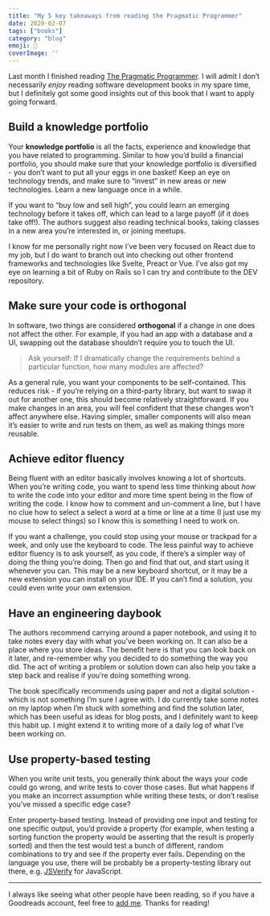 ```yaml
---
title: "My 5 key takeaways from reading the Pragmatic Programmer"
date: 2020-02-07
tags: ["books"]
category: "blog"
emoji: 📖
coverImage: ''
--- 
```

Last month I finished reading [The Pragmatic Programmer](https://pragprog.com/book/tpp20/the-pragmatic-programmer-20th-anniversary-edition). I will admit I don’t necessarily *enjoy* reading software development books in my spare time, but I definitely got some good insights out of this book that I want to apply going forward.

## Build a knowledge portfolio

Your **knowledge portfolio** is all the facts, experience and knowledge that you have related to programming. Similar to how you’d build a financial portfolio, you should make sure that your knowledge portfolio is diversified - you don’t want to put all your eggs in one basket! Keep an eye on technology trends, and make sure to “invest” in new areas or new technologies. Learn a new language once in a while.

If you want to “buy low and sell high”, you could learn an emerging technology before it takes off, which can lead to a large payoff (if it does take off!). The authors suggest also reading technical books, taking classes in a new area you’re interested in, or joining meetups.

I know for me personally right now I’ve been very focused on React due to my job, but I do want to branch out into checking out other frontend frameworks and technologies like Svelte, Preact or Vue. I’ve also got my eye on learning a bit of Ruby on Rails so I can try and contribute to the DEV repository.

## Make sure your code is orthogonal

In software, two things are considered **orthogonal** if a change in one does not affect the other. For example, if you had an app with a database and a UI, swapping out the database shouldn’t require you to touch the UI.


> Ask yourself: If I dramatically change the requirements behind a particular function, how many modules are affected?

As a general rule, you want your components to be self-contained. This reduces risk - if you’re relying on a third-party library, but want to swap it out for another one, this should become relatively straightforward. If you make changes in an area, you will feel confident that these changes won’t affect anywhere else. Having simpler, smaller components will also mean it’s easier to write and run tests on them, as well as making things more reusable.

## Achieve editor fluency

Being fluent with an editor basically involves knowing a lot of shortcuts. When you’re writing code, you want to spend less time thinking about *how* to write the code into your editor and more time spent being in the flow of writing the code. I know how to comment and un-comment a line, but I have no clue how to select a select a word at a time or line at a time (I just use my mouse to select things) so I know this is something I need to work on.

If you want a challenge, you could stop using your mouse or trackpad for a week, and only use the keyboard to code. The less painful way to achieve editor fluency is to ask yourself, as you code, if there’s a simpler way of doing the thing you’re doing. Then go and find that out, and start using it whenever you can. This may be a new keyboard shortcut, or it may be a new extension you can install on your IDE. If you can’t find a solution, you could even write your own extension.


## Have an engineering daybook

The authors recommend carrying around a paper notebook, and using it to take notes every day with what you’ve been working on. It can also be a place where you store ideas. The benefit here is that you can look back on it later, and re-remember why you decided to do something the way you did. The act of writing a problem or solution down can also help you take a step back and realise if you’re doing something wrong.

The book specifically recommends using paper and not a digital solution - which is not something I’m sure I agree with. I do currently take some notes on my laptop when I’m stuck with something and find the solution later, which has been useful as ideas for blog posts, and I definitely want to keep this habit up. I might extend it to writing more of a daily log of what I’ve been working on.

## Use property-based testing

When you write unit tests, you generally think about the ways your code could go wrong, and write tests to cover those cases. But what happens if you make an incorrect assumption while writing these tests, or don’t realise you’ve missed a specific edge case? 

Enter property-based testing. Instead of providing one input and testing for one specific output, you’d provide a property (for example, when testing a sorting function the property would be asserting that the result is properly sorted) and then the test would test a bunch of different, random combinations to try and see if the property ever fails. Depending on the language you use, there will be probably be a property-testing library out there, e.g. [JSVerify](https://jsverify.github.io/) for JavaScript. 

----------

I always like seeing what other people have been reading, so if you have a Goodreads account, feel free to [add me](https://www.goodreads.com/user/show/13287357-emma). Thanks for reading!

